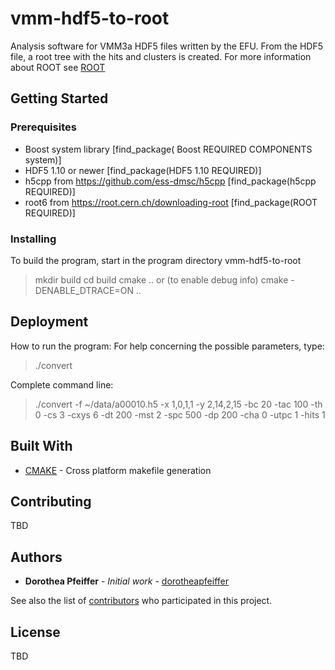 
# vmm-hdf5-to-root

Analysis software for VMM3a HDF5 files written by the EFU. From the HDF5 file, a root tree with the hits and clusters is created.
For more information about ROOT see [ROOT](https://root.cern.ch/)

## Getting Started

### Prerequisites
- Boost system library [find_package( Boost REQUIRED COMPONENTS system)]
- HDF5 1.10 or newer [find_package(HDF5 1.10 REQUIRED)]
- h5cpp from https://github.com/ess-dmsc/h5cpp [find_package(h5cpp REQUIRED)]
- root6 from https://root.cern.ch/downloading-root [find_package(ROOT REQUIRED)]



### Installing

To build the program, start in the program directory vmm-hdf5-to-root
> mkdir build
> cd build
> cmake .. or (to enable debug info) cmake -DENABLE_DTRACE=ON ..



## Deployment
How to run the program:
For help concerning the possible parameters, type:
> ./convert 


Complete command line:
> ./convert -f ~/data/a00010.h5 -x 1,0,1,1 -y 2,14,2,15 -bc 20 -tac 100 -th 0 -cs 3 -cxys 6 -dt 200 -mst 2 -spc 500 -dp 200 -cha 0 -utpc 1 -hits 1 


## Built With
* [CMAKE](https://cmake.org/) - Cross platform makefile generation


## Contributing
TBD


## Authors

* **Dorothea Pfeiffer** - *Initial work* - [dorotheapfeiffer](https://github.com/dorotheapfeiffer)

See also the list of [contributors](https://github.com/ess-dmsc/vmm-hdf5-to-root/contributors) who participated in this project.

## License

TBD
